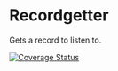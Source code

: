# Recordgetter

Gets a record to listen to.

[![Coverage Status](https://coveralls.io/repos/github/brotherlogic/recordgetter/badge.svg?branch=master)](https://coveralls.io/github/brotherlogic/recordgetter?branch=master)